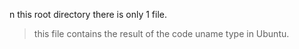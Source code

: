 n this root directory there is only 1 file.
>this file contains the result of the code uname type in Ubuntu.
